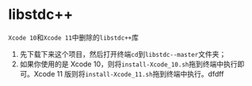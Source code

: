 # libstdc++
`Xcode 10`和`Xcode 11`中删除的`libstdc++`库

1. 先下载下来这个项目，然后打开终端`cd`到`libstdc--master`文件夹；
2. 如果你使用的是 Xcode 10，则将`install-Xcode_10.sh`拖到终端中执行即可。Xcode 11 版则将`install-Xcode_11.sh`拖到终端中执行。dfdff
